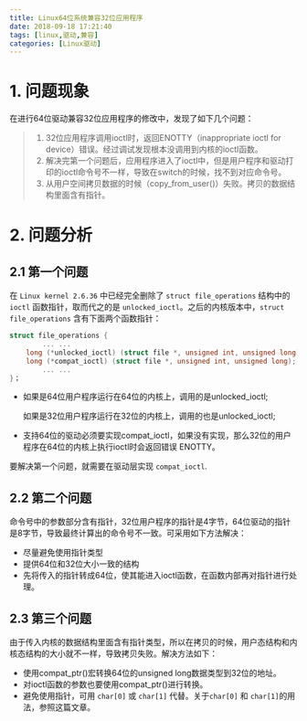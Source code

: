 ```yaml
---
title: Linux64位系统兼容32位应用程序
date: 2018-09-18 17:21:40
tags: [linux,驱动,兼容]
categories: [Linux驱动]
---
```


# 1. 问题现象

在进行64位驱动兼容32位应用程序的修改中，发现了如下几个问题：

> 1. 32位应用程序调用ioctl时，返回ENOTTY（inappropriate ioctl for device）错误。经过调试发现根本没调用到内核的ioctl函数。
> 2. 解决完第一个问题后，应用程序进入了ioctl中，但是用户程序和驱动打印的ioctl命令号不一样，导致在switch的时候，找不到对应命令号。
> 3. 从用户空间拷贝数据的时候（copy_from_user()）失败。拷贝的数据结构里面含有指针。

# 2. 问题分析

## 2.1 第一个问题

在 `Linux kernel 2.6.36` 中已经完全删除了 `struct file_operations` 结构中的 `ioctl` 函数指针，取而代之的是 `unlocked_ioctl`。之后的内核版本中，`struct file_operations` 含有下面两个函数指针：

``` C
struct file_operations {
        ... ...
    long (*unlocked_ioctl) (struct file *, unsigned int, unsigned long);
    long (*compat_ioctl) (struct file *, unsigned int, unsigned long);
        ... ...
}；
```

*  如果是64位用户程序运行在64位的内核上，调用的是unlocked_ioctl;

   如果是32位用户程序运行在32位的内核上，调用的也是unlocked_ioctl;

*  支持64位的驱动必须要实现compat_ioctl，如果没有实现，那么32位的用户程序在64位的内核上执行ioctl时会返回错误 ENOTTY。

要解决第一个问题，就需要在驱动层实现 `compat_ioctl`.

## 2.2 第二个问题

命令号中的参数部分含有指针，32位用户程序的指针是4字节，64位驱动的指针是8字节，导致最终计算出的命令号不一致。可采用如下方法解决：
*  尽量避免使用指针类型
*  提供64位和32位大小一致的结构
*  先将传入的指针转成64位，使其能进入ioctl函数，在函数内部再对指针进行处理。

## 2.3 第三个问题

由于传入内核的数据结构里面含有指针类型，所以在拷贝的时候，用户态结构和内核态结构的大小就不一样，导致拷贝失败。解决方法如下：

* 使用compat_ptr()宏转换64位的unsigned long数据类型到32位的地址。
* 对ioctl函数的参数也要使用compat_ptr()进行转换。
* 避免使用指针，可用 `char[0]` 或 `char[1]` 代替。关于`char[0]` 和 `char[1]`的用法，参照这篇文章。
